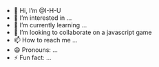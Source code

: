- 👋 Hi, I’m @I-H-U
- 👀 I’m interested in ...
- 🌱 I’m currently learning ...
- 💞️ I’m looking to collaborate on a javascript game
- 📫 How to reach me ...
- 😄 Pronouns: ...
- ⚡ Fun fact: ...

<!---
I-H-U/I-H-U is a ✨ special ✨ repository because its `README.md` (this file) appears on your GitHub profile.
You can click the Preview link to take a look at your changes.
--->
